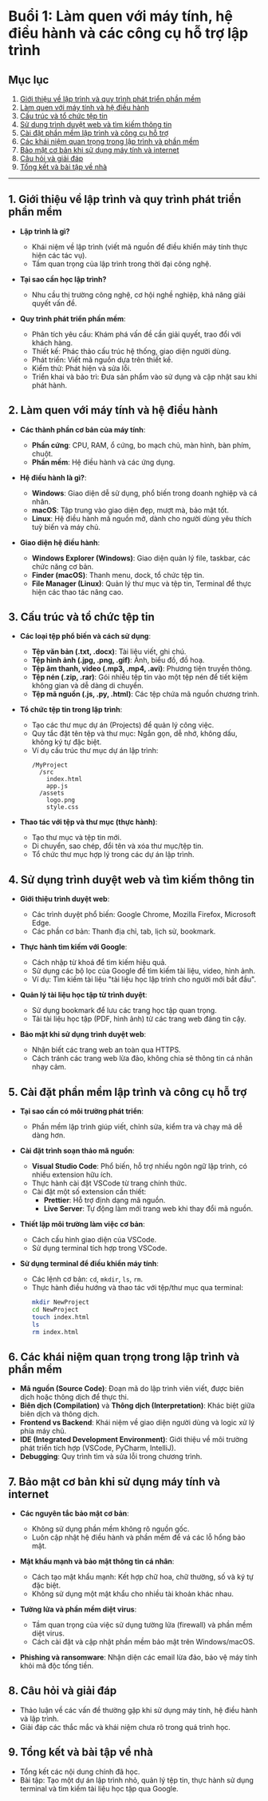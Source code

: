# Buổi 1: Làm quen với máy tính, hệ điều hành và các công cụ hỗ trợ lập trình

## Mục lục
1. [Giới thiệu về lập trình và quy trình phát triển phần mềm](#1-giới-thiệu-về-lập-trình-và-quy-trình-phát-triển-phần-mềm)
2. [Làm quen với máy tính và hệ điều hành](#2-làm-quen-với-máy-tính-và-hệ-điều-hành)
3. [Cấu trúc và tổ chức tệp tin](#3-cấu-trúc-và-tổ-chức-tệp-tin)
4. [Sử dụng trình duyệt web và tìm kiếm thông tin](#4-sử-dụng-trình-duyệt-web-và-tìm-kiếm-thông-tin)
5. [Cài đặt phần mềm lập trình và công cụ hỗ trợ](#5-cài-đặt-phần-mềm-lập-trình-và-công-cụ-hỗ-trợ)
6. [Các khái niệm quan trọng trong lập trình và phần mềm](#6-các-khái-niệm-quan-trọng-trong-lập-trình-và-phần-mềm)
7. [Bảo mật cơ bản khi sử dụng máy tính và internet](#7-bảo-mật-cơ-bản-khi-sử-dụng-máy-tính-và-internet)
8. [Câu hỏi và giải đáp](#8-câu-hỏi-và-giải-đáp)
9. [Tổng kết và bài tập về nhà](#9-tổng-kết-và-bài-tập-về-nhà)

---

## 1. Giới thiệu về lập trình và quy trình phát triển phần mềm
- **Lập trình là gì?**
  - Khái niệm về lập trình (viết mã nguồn để điều khiển máy tính thực hiện các tác vụ).
  - Tầm quan trọng của lập trình trong thời đại công nghệ.
  
- **Tại sao cần học lập trình?**
  - Nhu cầu thị trường công nghệ, cơ hội nghề nghiệp, khả năng giải quyết vấn đề.

- **Quy trình phát triển phần mềm**:
  - Phân tích yêu cầu: Khám phá vấn đề cần giải quyết, trao đổi với khách hàng.
  - Thiết kế: Phác thảo cấu trúc hệ thống, giao diện người dùng.
  - Phát triển: Viết mã nguồn dựa trên thiết kế.
  - Kiểm thử: Phát hiện và sửa lỗi.
  - Triển khai và bảo trì: Đưa sản phẩm vào sử dụng và cập nhật sau khi phát hành.

## 2. Làm quen với máy tính và hệ điều hành
- **Các thành phần cơ bản của máy tính**:
  - **Phần cứng**: CPU, RAM, ổ cứng, bo mạch chủ, màn hình, bàn phím, chuột.
  - **Phần mềm**: Hệ điều hành và các ứng dụng.

- **Hệ điều hành là gì?**:
  - **Windows**: Giao diện dễ sử dụng, phổ biến trong doanh nghiệp và cá nhân.
  - **macOS**: Tập trung vào giao diện đẹp, mượt mà, bảo mật tốt.
  - **Linux**: Hệ điều hành mã nguồn mở, dành cho người dùng yêu thích tuỳ biến và máy chủ.

- **Giao diện hệ điều hành**:
  - **Windows Explorer (Windows)**: Giao diện quản lý file, taskbar, các chức năng cơ bản.
  - **Finder (macOS)**: Thanh menu, dock, tổ chức tệp tin.
  - **File Manager (Linux)**: Quản lý thư mục và tệp tin, Terminal để thực hiện các thao tác nâng cao.

## 3. Cấu trúc và tổ chức tệp tin
- **Các loại tệp phổ biến và cách sử dụng**:
  - **Tệp văn bản (.txt, .docx)**: Tài liệu viết, ghi chú.
  - **Tệp hình ảnh (.jpg, .png, .gif)**: Ảnh, biểu đồ, đồ hoạ.
  - **Tệp âm thanh, video (.mp3, .mp4, .avi)**: Phương tiện truyền thông.
  - **Tệp nén (.zip, .rar)**: Gói nhiều tệp tin vào một tệp nén để tiết kiệm không gian và dễ dàng di chuyển.
  - **Tệp mã nguồn (.js, .py, .html)**: Các tệp chứa mã nguồn chương trình.

- **Tổ chức tệp tin trong lập trình**:
  - Tạo các thư mục dự án (Projects) để quản lý công việc.
  - Quy tắc đặt tên tệp và thư mục: Ngắn gọn, dễ nhớ, không dấu, không ký tự đặc biệt.
  - Ví dụ cấu trúc thư mục dự án lập trình:
    ```plaintext
    /MyProject
      /src
        index.html
        app.js
      /assets
        logo.png
        style.css
    ```

- **Thao tác với tệp và thư mục (thực hành)**:
  - Tạo thư mục và tệp tin mới.
  - Di chuyển, sao chép, đổi tên và xóa thư mục/tệp tin.
  - Tổ chức thư mục hợp lý trong các dự án lập trình.

## 4. Sử dụng trình duyệt web và tìm kiếm thông tin
- **Giới thiệu trình duyệt web**:
  - Các trình duyệt phổ biến: Google Chrome, Mozilla Firefox, Microsoft Edge.
  - Các phần cơ bản: Thanh địa chỉ, tab, lịch sử, bookmark.

- **Thực hành tìm kiếm với Google**:
  - Cách nhập từ khoá để tìm kiếm hiệu quả.
  - Sử dụng các bộ lọc của Google để tìm kiếm tài liệu, video, hình ảnh.
  - Ví dụ: Tìm kiếm tài liệu "tài liệu học lập trình cho người mới bắt đầu".

- **Quản lý tài liệu học tập từ trình duyệt**:
  - Sử dụng bookmark để lưu các trang học tập quan trọng.
  - Tải tài liệu học tập (PDF, hình ảnh) từ các trang web đáng tin cậy.

- **Bảo mật khi sử dụng trình duyệt web**:
  - Nhận biết các trang web an toàn qua HTTPS.
  - Cách tránh các trang web lừa đảo, không chia sẻ thông tin cá nhân nhạy cảm.

## 5. Cài đặt phần mềm lập trình và công cụ hỗ trợ
- **Tại sao cần có môi trường phát triển**:
  - Phần mềm lập trình giúp viết, chỉnh sửa, kiểm tra và chạy mã dễ dàng hơn.

- **Cài đặt trình soạn thảo mã nguồn**:
  - **Visual Studio Code**: Phổ biến, hỗ trợ nhiều ngôn ngữ lập trình, có nhiều extension hữu ích.
  - Thực hành cài đặt VSCode từ trang chính thức.
  - Cài đặt một số extension cần thiết:
    - **Prettier**: Hỗ trợ định dạng mã nguồn.
    - **Live Server**: Tự động làm mới trang web khi thay đổi mã nguồn.
  
- **Thiết lập môi trường làm việc cơ bản**:
  - Cách cấu hình giao diện của VSCode.
  - Sử dụng terminal tích hợp trong VSCode.

- **Sử dụng terminal để điều khiển máy tính**:
  - Các lệnh cơ bản: `cd`, `mkdir`, `ls`, `rm`.
  - Thực hành điều hướng và thao tác với tệp/thư mục qua terminal:
    ```bash
    mkdir NewProject
    cd NewProject
    touch index.html
    ls
    rm index.html
    ```

## 6. Các khái niệm quan trọng trong lập trình và phần mềm
- **Mã nguồn (Source Code)**: Đoạn mã do lập trình viên viết, được biên dịch hoặc thông dịch để thực thi.
- **Biên dịch (Compilation)** và **Thông dịch (Interpretation)**: Khác biệt giữa biên dịch và thông dịch.
- **Frontend vs Backend**: Khái niệm về giao diện người dùng và logic xử lý phía máy chủ.
- **IDE (Integrated Development Environment)**: Giới thiệu về môi trường phát triển tích hợp (VSCode, PyCharm, IntelliJ).
- **Debugging**: Quy trình tìm và sửa lỗi trong chương trình.

## 7. Bảo mật cơ bản khi sử dụng máy tính và internet
- **Các nguyên tắc bảo mật cơ bản**:
  - Không sử dụng phần mềm không rõ nguồn gốc.
  - Luôn cập nhật hệ điều hành và phần mềm để vá các lỗ hổng bảo mật.

- **Mật khẩu mạnh và bảo mật thông tin cá nhân**:
  - Cách tạo mật khẩu mạnh: Kết hợp chữ hoa, chữ thường, số và ký tự đặc biệt.
  - Không sử dụng một mật khẩu cho nhiều tài khoản khác nhau.
  
- **Tường lửa và phần mềm diệt virus**:
  - Tầm quan trọng của việc sử dụng tường lửa (firewall) và phần mềm diệt virus.
  - Cách cài đặt và cập nhật phần mềm bảo mật trên Windows/macOS.

- **Phishing và ransomware**: Nhận diện các email lừa đảo, bảo vệ máy tính khỏi mã độc tống tiền.

## 8. Câu hỏi và giải đáp
- Thảo luận về các vấn đề thường gặp khi sử dụng máy tính, hệ điều hành và lập trình.
- Giải đáp các thắc mắc và khái niệm chưa rõ trong quá trình học.

## 9. Tổng kết và bài tập về nhà
- Tổng kết các nội dung chính đã học.
- Bài tập: Tạo một dự án lập trình nhỏ, quản lý tệp tin, thực hành sử dụng terminal và tìm kiếm tài liệu học tập qua Google.

